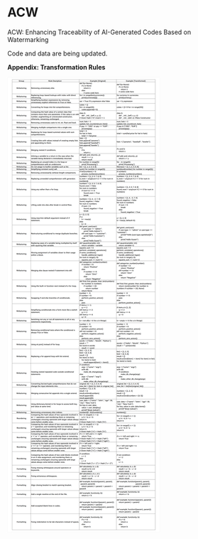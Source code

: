 # ACW
ACW: Enhancing Traceability of AI-Generated Codes Based on Watermarking

Code and data are being updated.

**Appendix: Transformation Rules**

![Alt Text](https://github.com/boutiquelee/ACW/raw/main/TransformationRules.PNG)
